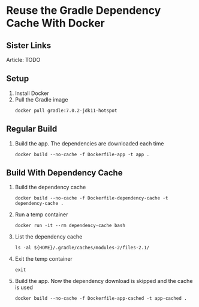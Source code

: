 # Reuse the Gradle Dependency Cache With Docker

## Sister Links

Article: TODO

## Setup

1. Install Docker
1. Pull the Gradle image
    ```
    docker pull gradle:7.0.2-jdk11-hotspot
    ```

## Regular Build

1. Build the app. The dependencies are downloaded each time
    ```
    docker build --no-cache -f Dockerfile-app -t app .
    ```

## Build With Dependency Cache

1. Build the dependency cache
    ```
    docker build --no-cache -f Dockerfile-dependency-cache -t dependency-cache .
    ```
1. Run a temp container
    ```
    docker run -it --rm dependency-cache bash
    ```
1. List the dependency cache
    ```
    ls -al ${HOME}/.gradle/caches/modules-2/files-2.1/
    ```
1. Exit the temp container
    ```
    exit
    ```
1. Build the app. Now the dependency download is skipped and the cache is used
    ```
    docker build --no-cache -f Dockerfile-app-cached -t app-cached .
    ```
